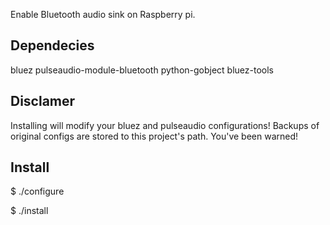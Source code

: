 Enable Bluetooth audio sink on Raspberry pi.

Dependecies
-----------
bluez
pulseaudio-module-bluetooth
python-gobject
bluez-tools

Disclamer
---------
Installing will modify your bluez and pulseaudio configurations! Backups of original configs are stored to this project's path.
You've been warned!

Install
-------
$ ./configure

$ ./install

